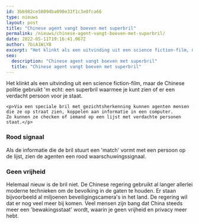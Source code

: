 ```yaml
---
id: 3bb982ce58094ba090e33f1c3e0fca66
type: nieuws
layout: post
title: "Chinese agent vangt boeven met superbril"
permalink: /nieuws/chinese-agent-vangt-boeven-met-superbril/
date: 2022-05-11T19:16:41.067Z
author: 7biA1WiYB
excerpt: "Het klinkt als een uitvinding uit een science fiction-film, maar de Chinese politie gebruikt 'm echt: een superbril waarmee je kunt zien of er een verdacht persoon voor je staat.  "
seo:
  description: "Chinese agent vangt boeven met superbril"
  title: "Chinese agent vangt boeven met superbril"
---
```

Het klinkt als een uitvinding uit een science fiction-film, maar de Chinese politie gebruikt 'm echt: een superbril waarmee je kunt zien of er een verdacht persoon voor je staat.  

    <p>Via een speciale bril met gezichtsherkenning kunnen agenten mensen die ze op straat zien, koppelen aan informatie in een computer. Zo kunnen ze checken of iemand op een lijst met verdachte personen staat.</p>
<h3>Rood signaal</h3>
<p>Als de informatie die de bril stuurt een 'match' vormt met een persoon op de lijst, zien de agenten een rood waarschuwingssignaal. </p>
<h3>Geen vrijheid</h3>
<p>Helemaal nieuw is de bril niet. De Chinese regering gebruikt al langer allerlei moderne technieken om de bevolking in de gaten te houden. Er staan bijvoorbeeld al miljoenen beveiligingscamera's in het land. De regering wil dat er nog veel meer bij komen. Veel mensen zijn bang dat China steeds meer een 'bewakingsstaat' wordt, waarin je geen vrijheid en privacy meer hebt.</p>  
